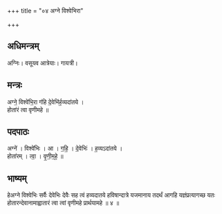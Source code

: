 +++
title = "०४ अग्ने विश्वेभिरा"

+++
## अधिमन्त्रम्
अग्निः। वसूयव आत्रेयाः। गायत्री।

## मन्त्रः
अग्ने॒ विश्वे॑भि॒रा ग॑हि दे॒वेभि॑र्ह॒व्यदा॑तये ।  
होता॑रं त्वा वृणीमहे ॥

## पदपाठः
अग्ने॑ । विश्वे॑भिः । आ । ग॒हि॒ । दे॒वेभिः॑ । ह॒व्यऽदा॑तये ।  
होता॑रम् । त्वा॒ । वृ॒णी॒म॒हे॒ ॥

## भाष्यम्
हेअग्ने विश्वेभिः सर्वैः देवेभिः देवैः सह त्वं हव्यदातये हविषान्दात्रे यजमानाय तदर्थं आगहि यज्ञंप्रत्यागच्छ यतः होतारन्देवानामाह्वातारं त्वा त्वां वृणीमहे प्रार्थयामहे ॥ ४ ॥